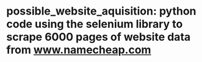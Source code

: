 # possible_website_aquisition: python code using the selenium library to scrape 6000 pages of website data from www.namecheap.com
